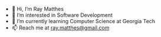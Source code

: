 - 👋 Hi, I’m Ray Matthes
- 👀 I’m interested in Software Development
- 🌱 I’m currently learning Computer Science at Georgia Tech
- 📫 Reach me at ray.matthes@gmail.com

<!---
raymatthes/raymatthes is a ✨ special ✨ repository because its `README.md` (this file) appears on your GitHub profile.
You can click the Preview link to take a look at your changes.
--->
